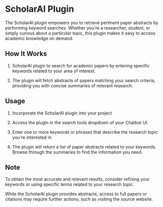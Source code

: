 # ScholarAI Plugin

The ScholarAI plugin empowers you to retrieve pertinent paper abstracts by performing keyword searches. Whether you're a researcher, student, or simply curious about a particular topic, this plugin makes it easy to access academic knowledge on demand.

## How It Works

1. ScholarAI plugin to search for academic papers by entering specific keywords related to your area of interest.

2. The plugin will fetch abstracts of papers matching your search criteria, providing you with concise summaries of relevant research.

## Usage

1. Incorporate the ScholarAI plugin into your project

2. Access the plugin in the search tools dropdown of your Chatbot UI.

3. Enter one or more keywords or phrases that describe the research topic you're interested in.

4. The plugin will return a list of paper abstracts related to your keywords. Browse through the summaries to find the information you need.

## Note

To obtain the most accurate and relevant results, consider refining your keywords or using specific terms related to your research topic.

While the ScholarAI plugin provides abstracts, access to full papers or citations may require further actions, such as visiting the source website.